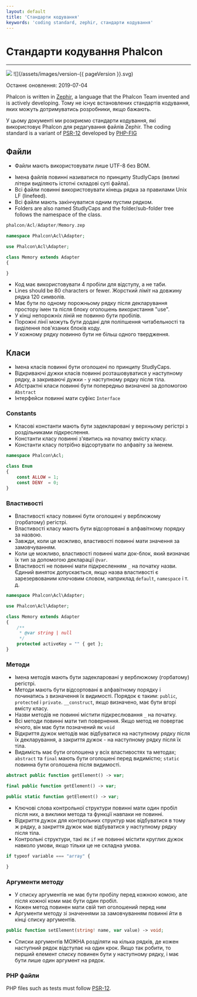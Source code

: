 ```yaml
---
layout: default
title: 'Стандарти кодування'
keywords: 'coding standard, zephir, стандарти кодування'
---
```


# Стандарти кодування Phalcon
- - -
![](/assets/images/document-status-stable-success.svg) ![](/assets/images/version-{{ pageVersion }}.svg)

Останнє оновлення: 2019-07-04

Phalcon is written in [Zephir][zephir], a language that the Phalcon Team invented and is actively developing. Тому не існує встановлених стандартів кодування, яких можуть дотримуватись розробники, якщо бажають.

У цьому документі ми розкриємо стандарти кодування, які використовує Phalcon для редагування файлів Zephir. The coding standard is a variant of [PSR-12][psr-12] developed by [PHP-FIG][php-fig]

## Файли
* Файли мають використовувати лише UTF-8 без BOM.
- Імена файлів повинні називатися по принципу StudlyCaps (великі літери виділяють істотні складові суті файла).
- Всі файли повинні використовувати кінець рядка за правилами Unix LF (linefeed).
- Всі файли мають закінчуватися одним пустим рядком.
- Folders are also named StudlyCaps and the folder/sub-folder tree follows the namespace of the class.

```php
phalcon/Acl/Adapter/Memory.zep
```

```php
namespace Phalcon\Acl\Adapter;

use Phalcon\Acl\Adapter;

class Memory extends Adapter
{

}
```

- Код має використовувати 4 пробіли для відступу, а не таби.
- Lines should be 80 characters or fewer. Жорсткий ліміт на довжину рядка 120 символів.
- Має бути по одному порожньому рядку після декларування простору імен та після блоку оголошень використання "use".
- У кінці непорожніх ліній не повинно бути пробілів.
- Порожні лінії можуть бути додані для поліпшення читабельності та виділення пов'язаних блоків коду.
- У кожному рядку повинно бути не більш одного твердження.

## Класи
- Імена класів повинні бути оголошені по принципу StudlyCaps.
- Відкриваючі дужки класів повинні розташовуватися у наступному рядку, а закриваючі дужки - у наступному рядку після тіла.
- Абстрактні класи повинні бути попередньо визначені за допомогою `Abstract`
- Інтерфейси повинні мати суфікс `Interface`

### Constants
- Класові константи мають бути задекларовані у верхньому регістрі з роздільниками підкреслення.
- Константи класу повинні з'явитись на початку вмісту класу.
- Константи класу потрібно відсортувати по алфавіту за іменем.

```php
namespace Phalcon\Acl;

class Enum
{
    const ALLOW = 1;
    const DENY  = 0;
}
```

### Властивості
- Властивості класу повинні бути оголошені у верблюжому (горбатому) регістрі.
- Властивості класу мають бути відсортовані в алфавітному порядку за назвою.
- Завжди, коли це можливо, властивості повинні мати значення за замовчуванням.
- Коли це можливо, властивості повинні мати док-блок, який визначає їх тип за допомогою декларації `@var`.
- Властивості не повинні мати підкресленням `_` на початку назви. Єдиний виняток допускається, якщо назва властивості є зарезервованим ключовим словом, наприклад `default`, `namespace` і т. д.

```php
namespace Phalcon\Acl\Adapter;

use Phalcon\Acl\Adapter;

class Memory extends Adapter
{
    /**
     * @var string | null
     */
    protected activeKey = "" { get };
}
```

### Методи
- Імена методів мають бути задекларовані у верблюжому (горбатому) регістрі.
- Методи мають бути відсортовані в алфавітному порядку і починатись з визначення їх видимості. Порядок є таким: `public`, `protected` і `private`. `__construct`, якщо визначено, має бути вгорі вмісту класу.
- Назви методів не повинні містити підкреслювання `_` на початку.
- Всі методи повинні мати тип повернення. Якщо метод не повертає нічого, він має бути позначений як `void`
- Відкриття дужок методів має відбуватися на наступному рядку після їх декларування, а закриття дужок - на наступному рядку після їх тіла.
- Видимість має бути оголошена у всіх властивостях та методах; `abstract` та `final` мають бути оголошені перед видимістю; `static` повинна бути оголошена після видимості.

```php
abstract public function getElement() -> var;

final public function getElement() -> var;

public static function getElement() -> var;
```

- Ключові слова контрольної структури повинні мати один пробіл після них, а виклики метода та функції навпаки не повинні.
- Відкриття дужок для контрольних структур має відбуватися в тому ж рядку, а закриття дужок має відбуватися у наступному рядку після тіла.
- Контрольні структури, такі як `if` не повинні містити круглих дужок навколо умови, якщо тільки це не складна умова.

```php
if typeof variable === "array" {

}
```

### Аргументи методу
- У списку аргументів не має бути пробілу перед кожною комою, але після кожної коми має бути один пробіл.
- Кожен метод повинен мати свій тип оголошений перед ним
- Аргументи методу зі значеннями за замовчуванням повинні йти в кінці списку аргументів.

```php
public function setElement(string! name, var value) -> void;
```

- Списки аргументів МОЖНА розділяти на кілька рядків, де кожен наступний рядок відступає на один крок. Якщо так робити, то перший елемент списку повинен бути у наступному рядку, і має бути лише один аргумент на рядок.

### PHP файли
PHP files such as tests must follow [PSR-12][psr-12].


[php-fig]: https://www.php-fig.org/
[psr-12]: https://www.php-fig.org/psr/psr-12/
[zephir]: https://zephir-lang.com
